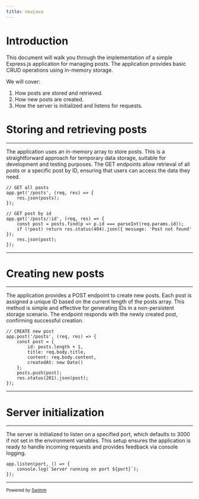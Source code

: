 ```yaml
---
title: newjava
---
```

# Introduction

This document will walk you through the implementation of a simple Express.js application for managing posts. The application provides basic CRUD operations using in-memory storage.

We will cover:

1. How posts are stored and retrieved.
2. How new posts are created.
3. How the server is initialized and listens for requests.

# Storing and retrieving posts

<SwmSnippet path="/newjexps.js" line="10">

---

The application uses an in-memory array to store posts. This is a straightforward approach for temporary data storage, suitable for development and testing purposes. The GET endpoints allow retrieval of all posts or a specific post by ID, ensuring that users can access the data they need.

```
// GET all posts
app.get('/posts', (req, res) => {
    res.json(posts);
});

// GET post by id
app.get('/posts/:id', (req, res) => {
    const post = posts.find(p => p.id === parseInt(req.params.id));
    if (!post) return res.status(404).json({ message: 'Post not found' });
    res.json(post);
});
```

---

</SwmSnippet>

# Creating new posts

<SwmSnippet path="/newjexps.js" line="22">

---

The application provides a POST endpoint to create new posts. Each post is assigned a unique ID based on the current length of the posts array. This method is simple and effective for generating IDs in a non-persistent storage scenario. The endpoint responds with the newly created post, confirming successful creation.

```
// CREATE new post
app.post('/posts', (req, res) => {
    const post = {
        id: posts.length + 1,
        title: req.body.title,
        content: req.body.content,
        createdAt: new Date()
    };
    posts.push(post);
    res.status(201).json(post);
});
```

---

</SwmSnippet>

# Server initialization

<SwmSnippet path="/newjexps.js" line="34">

---

The server is initialized to listen on a specified port, which defaults to 3000 if not set in the environment variables. This setup ensures the application is ready to handle incoming requests and provides feedback via console logging.

```
app.listen(port, () => {
    console.log(`Server running on port ${port}`);
});
```

---

</SwmSnippet>

<SwmMeta version="3.0.0" repo-id="Z2l0aHViJTNBJTNBc3dpbW0lM0ElM0FHb3d0aGFta2FyMTIz" repo-name="swimm"><sup>Powered by [Swimm](https://app.swimm.io/)</sup></SwmMeta>
